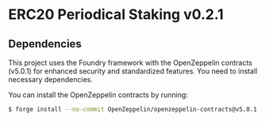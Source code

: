 # ERC20 Periodical Staking v0.2.1

## Dependencies
This project uses the Foundry framework with the OpenZeppelin contracts (v5.0.1) for enhanced security and standardized features. You need to install necessary dependencies.

You can install the OpenZeppelin contracts by running:

```bash
$ forge install --no-commit OpenZeppelin/openzeppelin-contracts@v5.0.1
```
